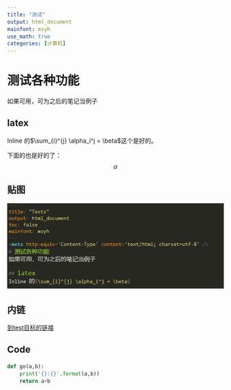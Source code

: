 ```yaml
---
title: "测试"
output: html_document
mainfont: msyh
use_math: true
categories: [计算机]
---
```


# 测试各种功能
如果可用，可为之后的笔记当例子

## latex
Inline 的$\sum_{i}^{j} \alpha_i^j = \beta$这个是好的。

下面的也是好的了：
$$
	\alpha
$$

## 贴图
![测试贴图](./img/test1.png)

## 内链
[到test目标的链接](./testAimFile.md)

## Code

``` python
def go(a,b):
	print('{}:{}'.format(a,b))
	return a+b
```

